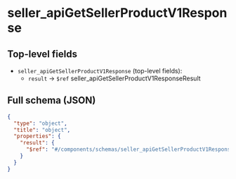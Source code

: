 # seller_apiGetSellerProductV1Response

## Top-level fields
- `seller_apiGetSellerProductV1Response` (top-level fields):
  - `result` → `$ref` seller_apiGetSellerProductV1ResponseResult

## Full schema (JSON)
```json
{
  "type": "object",
  "title": "object",
  "properties": {
    "result": {
      "$ref": "#/components/schemas/seller_apiGetSellerProductV1ResponseResult"
    }
  }
}
```
